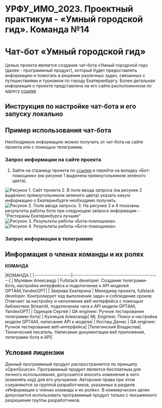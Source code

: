 # УРФУ_ИМО_2023. Проектный практикум - «Умный городской гид». Команда №14

# Чат-бот «Умный городской гид»
Целью проекта является создание чат-бота «Умный городской гид» (далее - программный продукт), который будет предоставлять информацию и помогать в решении различных задач, связанных с путешествиями и туризмом по городу Екатеринбургу.
Более детальная информация о проекте представлена на его сайте расположенном по адресу [ссылке](https://urfu-iml-2023-14-project-workshop.streamlit.app/)
## Инструкция по настройке чат-бота и его запуску локально


## Пример использования чат-бота

Необходимую информацию можно получить от чат-бота на сайте проекта или с помощью телеграмма.

### Запрос информации на сайте проекта
1. Зайти на страницу проекта по [ссылке](https://urfu-iml-2023-14-project-workshop.streamlit.app/) и перейти на вкладку «Бот-помощник» (на рисунке 1 выделена прямоугольником зеленого цвета).
<image src="/image_and_history_city/web.png" alt="Рисунок 1. Сайт проекта">
2. В поле ввода запроса (на рисунке 2 выделено прямоугольником зеленого цвета) указать какую информацию о Екатеринбурге необходимо получить.
<image src="/image_and_history_city/request_web.png" alt="Рисунок 2. Поле ввода запроса">.
3. На рисунке 3 и 4 показаны результаты работы бота при следующем запросе информации - "Рестораны Екатеринбурга лучшие"
<image src="/image_and_history_city/result_web_1.png" alt="Рисунок 3. Результаты работы «Бота-помощника»">.
<image src="/image_and_history_city/result_web_2.png" alt="Рисунок 4. Результаты работы «Бота-помощника»">.

### Запрос информации в телеграмме

## Информация о членах команды и их ролях
**КОМАНДА**

|КОМАНДА                                                          |
|-------------------|---------------------------------------------|
| Мулявин Александр | Fullstack developer. Создание телеграмм-бота, настройка интерфейса и подключение к API моделей GPT4All,YandexGPT|
| Зверева Екатерина | Менеджер проекта, fullstack developer. Контролирует ход выполнения задач и соблюдение сроков. Отвечает за настройку и наполнение веб-интерфейса с помощью библиотеки Streamlit, подключение чата к API модели GPT4All, YandexGPT|
| Одинцов Сергей    | QA engineer. Ручное тестирование телеграмм-бота|
| Кузнецов Александр| ML Engineer. Поиск и настройка модели GPT4All, написание API к модели|
| Косташ Денис      | QA engineer. Ручное тестирование веб-интерфейса|
|Телегинский Владислав| Технический писатель. Написание документации веб приложения, телеграмм-бота и API|

## Условия лицензии
Данный программный продукт распространяется по принципу «OpenSource». Программный продукт является бесплатным для личного использования, допускается вносить изменения в него (изменять код) для его улучшения. Авторские права при этом сохраняются за группой разработчиков, указанных в разделе «Информация о членах команды и их ролях».
В коммерческих целях допускается использовать программный продукт только с письменного разрешения группы разработчиков.
